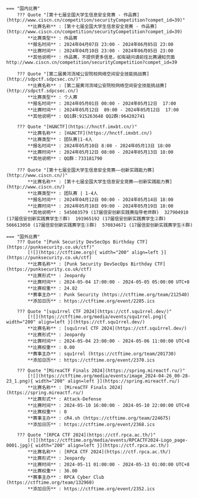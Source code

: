     === "国内比赛"
        ??? Quote "[第十七届全国大学生信息安全竞赛 - 作品赛](http://www.ciscn.cn/competition/securityCompetition?compet_id=39)"  
            **比赛名称** : [第十七届全国大学生信息安全竞赛 - 作品赛](http://www.ciscn.cn/competition/securityCompetition?compet_id=39)  
            **比赛类型** : 作品赛  
            **报名时间** : 2024年04月07日 23:00 - 2024年06月05日 23:00  
            **比赛时间** : 2024年04月10日 23:00 - 2024年06月05日 23:00  
            **其他说明** : 作品赛，不提供更多信息，如有疑问请前往比赛通知页面 http://www.ciscn.cn/competition/securityCompetition?compet_id=39  
            
        ??? Quote "[第二届黄河流域公安院校网络空间安全技能挑战赛](http://sdpctf.sdpcsec.cn/)"  
            **比赛名称** : [第二届黄河流域公安院校网络空间安全技能挑战赛](http://sdpctf.sdpcsec.cn/)  
            **比赛类型** : 个人赛  
            **报名时间** : 2024年05月01日 00:00 - 2024年05月12日  17:00  
            **比赛时间** : 2024年05月12日  09:00 - 2024年05月12日  17:00  
            **其他说明** : QQ1群:915263648 QQ2群:964202741  
            
        ??? Quote "[H&NCTF](https://hnctf.imxbt.cn/)"  
            **比赛名称** : [H&NCTF](https://hnctf.imxbt.cn/)  
            **比赛类型** : 团队赛|1-4人  
            **报名时间** : 2024年05月10日 8:00 - 2024年05月13日 18:00  
            **比赛时间** : 2024年05月12日 08:00 - 2024年05月13日 18:00  
            **其他说明** : QQ群：733181790  
            
        ??? Quote "[第十七届全国大学生信息安全竞赛——创新实践能力赛](http://www.ciscn.cn/)"  
            **比赛名称** : [第十七届全国大学生信息安全竞赛——创新实践能力赛](http://www.ciscn.cn/)  
            **比赛类型** : 团队赛 | 1-4人  
            **报名时间** : 2024年04月12日 00:00 - 2024年05月14日 18:00  
            **比赛时间** : 2024年05月18日 09:00 - 2024年05月19日 18:00  
            **其他说明** : 545083579 (17届信安创新实践赛指导老师群)  327904910 (17届信安创新实践赛学生①群)  191965192 (17届信安创新实践赛学生②群)  566613050 (17届信安创新实践赛学生③群)  570834671 (17届信安创新实践赛学生④群)  
                
    === "国外比赛"
        ??? Quote "[Punk Security DevSecOps Birthday CTF](https://punksecurity.co.uk/ctf)"  
            [![](https://ctftime.org){ width="200" align=left }](https://punksecurity.co.uk/ctf)  
            **比赛名称** : [Punk Security DevSecOps Birthday CTF](https://punksecurity.co.uk/ctf)  
            **比赛形式** : Jeopardy  
            **比赛时间** : 2024-05-04 17:00:00 - 2024-05-05 05:00:00 UTC+8  
            **比赛权重** : 24.82  
            **赛事主办** : Punk Security (https://ctftime.org/team/212540)  
            **添加日历** : https://ctftime.org/event/2285.ics  
            
        ??? Quote "[squ1rrel CTF 2024](https://ctf.squ1rrel.dev/)"  
            [![](https://ctftime.org/media/events/squ1rrel.png){ width="200" align=left }](https://ctf.squ1rrel.dev/)  
            **比赛名称** : [squ1rrel CTF 2024](https://ctf.squ1rrel.dev/)  
            **比赛形式** : Jeopardy  
            **比赛时间** : 2024-05-04 23:00:00 - 2024-05-06 11:00:00 UTC+8  
            **比赛权重** : 0.00  
            **赛事主办** : squ1rrel (https://ctftime.org/team/201730)  
            **添加日历** : https://ctftime.org/event/2370.ics  
            
        ??? Quote "[MireaCTF Finals 2024](https://spring.mireactf.ru/)"  
            [![](https://ctftime.org/media/events/image_2024-04-26_00-28-23_1.png){ width="200" align=left }](https://spring.mireactf.ru/)  
            **比赛名称** : [MireaCTF Finals 2024](https://spring.mireactf.ru/)  
            **比赛形式** : Attack-Defense  
            **比赛时间** : 2024-05-10 16:00:00 - 2024-05-10 22:00:00 UTC+8  
            **比赛权重** : 0  
            **赛事主办** : cR4.sh (https://ctftime.org/team/224675)  
            **添加日历** : https://ctftime.org/event/2368.ics  
            
        ??? Quote "[RPCA CTF 2024](https://ctf.rpca.ac.th/)"  
            [![](https://ctftime.org/media/events/RPCACTF2024-Logo_page-0001.jpg){ width="200" align=left }](https://ctf.rpca.ac.th/)  
            **比赛名称** : [RPCA CTF 2024](https://ctf.rpca.ac.th/)  
            **比赛形式** : Jeopardy  
            **比赛时间** : 2024-05-11 01:00:00 - 2024-05-13 01:00:00 UTC+8  
            **比赛权重** : 36.00  
            **赛事主办** : RPCA Cyber Club (https://ctftime.org/team/132960)  
            **添加日历** : https://ctftime.org/event/2352.ics  
            